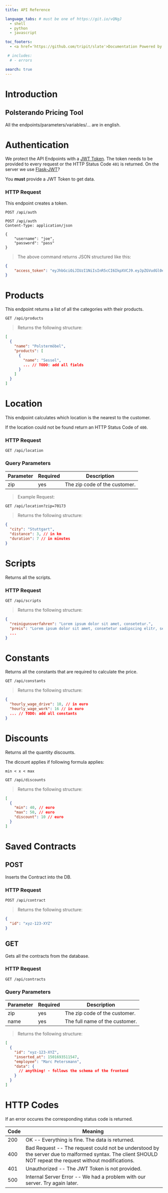 ```yaml
---
title: API Reference

language_tabs: # must be one of https://git.io/vQNgJ
  - shell
  - python
  - javascript

toc_footers:
  - <a href='https://github.com/tripit/slate'>Documentation Powered by Slate</a>

 # includes:
  # - errors 

search: true
---
```


# Introduction

## Polsterando Pricing Tool

All the endpoints/parameters/variables/... are in english.


# Authentication

We protect the API Endpoints with a [JWT Token](https://jwt.io/). The token needs to be provided to every request or the HTTP Status Code `401` is returned. On the server we use [Flask-JWT](https://pythonhosted.org/Flask-JWT/)?

<aside class="notice">
You <strong>must</strong> provide a JWT Token to get data.
</aside>


### HTTP Request

This endpoint creates a token.

`POST /api/auth`

```
POST /api/auth
Content-Type: application/json

{
    "username": "joe",
    "password": "pass"
}
```


> The above command returns JSON structured like this:

```json
{
    "access_token": "eyJhbGciOiJIUzI1NiIsInR5cCI6IkpXVCJ9.eyJpZGVudGl0eSI6MSwiaWF0IjoxNDQ0OTE3NjQwLCJuYmYiOjE0NDQ5MTc2NDAsImV4cCI6MTQ0NDkxNzk0MH0.KPmI6WSjRjlpzecPvs3q_T3cJQvAgJvaQAPtk1abC_E"
}
```

# Products

This endpoint returns a list of all the categories with their products.

`GET /api/products`

> Returns the following structure:

```json
[
  {
    "name": "Polstermöbel",
    "products": [
      {
        "name": "Sessel",
        ... // TODO: add all fields
      }
    ]
  }
]
```

# Location

This endpoint calculates which location is the nearest to the customer.

If the location could not be found return an HTTP Status Code of `400`.

### HTTP Request

`GET /api/location`

### Query Parameters

Parameter | Required | Description
--------- | -------- | -----------
zip       | yes      | The zip code of the customer.

> Example Request:

`GET /api/location?zip=70173`

> Returns the following structure:

```json
{
  "city": "Stuttgart",
  "distance": 3, // in km
  "duration": 7 // in minutes
}
```


# Scripts

Returns all the scripts.

### HTTP Request

`GET /api/scripts`

> Returns the following structure:

```json
{
  "reinigunsverfahren": "Lorem ipsum dolor sit amet, consetetur.",
  "preis": "Lorem ipsum dolor sit amet, consetetur sadipscing elitr, sed diam."
  ...
}
```

# Constants

Returns all the constants that are required to calculate the price.

`GET /api/constants`

> Returns the following structure:

```json
{
  "hourly_wage_drive": 10, // in euro
  "hourly_wage_work": 16 // in euro
  ... // TODO: add all constants
}
```


# Discounts

Returns all the quantity discounts.

The dicount applies if following formula applies:

`min < x < max`

`GET /api/discounts`

> Returns the following structure:

```json
[
  {
    "min": 40, // euro
    "max": 50, // euro
    "discount": 10 // euro
  }
]
```

# Saved Contracts

## POST

Inserts the Contract into the DB.

### HTTP Request

`POST /api/contract`

> Returns the following structure:

```json
{
  "id": "xyz-123-XYZ"
}
```


## GET

Gets all the contracts from the database.

### HTTP Request

`GET /api/contracts`

### Query Parameters

Parameter | Required | Description
--------- | -------- | -----------
zip       | yes      | The zip code of the customer.
name      | yes      | The full name of the customer.



> Returns the following structure:

```json
[
  {
    "id": "xyz-123-XYZ",
    "inserted_at": 1501693511547,
    "employee": "Marc Petersmann",
    "data": {
      // anything! - follows the schema of the frontend
    }
  }
]
```


# HTTP Codes

If an error occures the corresponding status code is returned.


Code      | Meaning
--------- | --------
200       | OK -- Everything is fine. The data is returned.
400       | Bad Request -- The request could not be understood by the server due to malformed syntax. The client SHOULD NOT repeat the request without modifications.
401       | Unauthorized -- The JWT Token is not provided.
500       | Internal Server Error -- We had a problem with our server. Try again later.